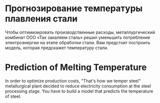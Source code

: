 # Прогнозирование температуры плавления стали
Чтобы оптимизировать производственные расходы, металлургический комбинат ООО «Так закаляем сталь» решил уменьшить потребление электроэнергии на этапе обработки стали. Вам предстоит построить модель, которая предскажет температуру стали.
# Prediction of Melting Temperature
In order to optimize production costs, "That's how we temper steel" metallurgical plant decided to reduce electricity consumption at the steel processing stage. You have to build a model that predicts the temperature of steel.
